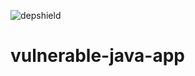 ![depshield](https://jhmsb5jmed.execute-api.us-east-2.amazonaws.com/prod/badges/rjackson64840/vulnerable-java-app/depshield.svg)

# vulnerable-java-app
